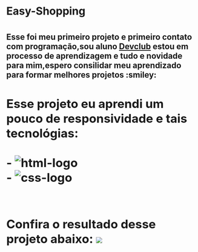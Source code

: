 <h1>Easy-Shopping<h1>

<h2>Esse foi meu primeiro projeto e primeiro contato com programação,sou aluno <a href="https:rodolfomori.com.br/devclub">Devclub<a> estou em processo de aprendizagem e tudo e novidade para mim,espero consilidar meu aprendizado para formar melhores projetos :smiley: <h2>
  
  
 <h2>Esse projeto eu aprendi um pouco de responsividade e tais tecnológias:
   <br>
   <br>
   - <img src="https://img.shields.io/badge/HTML5-E34F26?style=for-the-badge&logo=html5&logoColor=white" alt="html-logo"> 
   <br>
   - <img src="https://img.shields.io/badge/CSS3-1572B6?style=for-the-badge&logo=css3&logoColor=white" alt="css-logo">
   <br>
   <br>
   <h2>Confira o resultado desse projeto abaixo:
    <img src="https://github.com/Lucasvasconcelos25/Easy-Shopping/blob/master/assets/desktop.png?raw=true">

